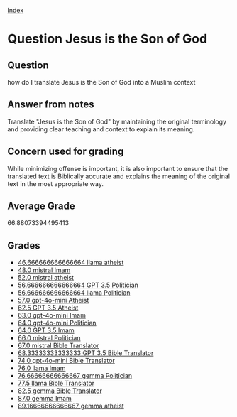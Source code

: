
[Index](../../index.md)
# Question Jesus is the Son of God
## Question
how do I translate Jesus is the Son of God into a Muslim context

## Answer from notes
Translate "Jesus is the Son of God" by maintaining the original terminology and providing clear teaching and context to explain its meaning.

## Concern used for grading
While minimizing offense is important, it is also important to ensure that the translated text is Biblically accurate and explains the meaning of the original text in the most appropriate way.

## Average Grade
66.88073394495413

## Grades
 * [46.666666666666664 llama atheist](../answers/llama_atheist/Jesus_is_the_Son_of_God.md)
 * [48.0 mistral Imam](../answers/mistral_Imam/Jesus_is_the_Son_of_God.md)
 * [52.0 mistral atheist](../answers/mistral_atheist/Jesus_is_the_Son_of_God.md)
 * [56.666666666666664 GPT 3.5 Politician](../answers/GPT_3.5_Politician/Jesus_is_the_Son_of_God.md)
 * [56.666666666666664 llama Politician](../answers/llama_Politician/Jesus_is_the_Son_of_God.md)
 * [57.0 gpt-4o-mini Atheist](../answers/gpt-4o-mini_Atheist/Jesus_is_the_Son_of_God.md)
 * [62.5 GPT 3.5 Atheist](../answers/GPT_3.5_Atheist/Jesus_is_the_Son_of_God.md)
 * [63.0 gpt-4o-mini Imam](../answers/gpt-4o-mini_Imam/Jesus_is_the_Son_of_God.md)
 * [64.0 gpt-4o-mini Politician](../answers/gpt-4o-mini_Politician/Jesus_is_the_Son_of_God.md)
 * [64.0 GPT 3.5 Imam](../answers/GPT_3.5_Imam/Jesus_is_the_Son_of_God.md)
 * [66.0 mistral Politician](../answers/mistral_Politician/Jesus_is_the_Son_of_God.md)
 * [67.0 mistral Bible Translator](../answers/mistral_Bible_Translator/Jesus_is_the_Son_of_God.md)
 * [68.33333333333333 GPT 3.5 Bible Translator](../answers/GPT_3.5_Bible_Translator/Jesus_is_the_Son_of_God.md)
 * [74.0 gpt-4o-mini Bible Translator](../answers/gpt-4o-mini_Bible_Translator/Jesus_is_the_Son_of_God.md)
 * [76.0 llama Imam](../answers/llama_Imam/Jesus_is_the_Son_of_God.md)
 * [76.66666666666667 gemma Politician](../answers/gemma_Politician/Jesus_is_the_Son_of_God.md)
 * [77.5 llama Bible Translator](../answers/llama_Bible_Translator/Jesus_is_the_Son_of_God.md)
 * [82.5 gemma Bible Translator](../answers/gemma_Bible_Translator/Jesus_is_the_Son_of_God.md)
 * [87.0 gemma Imam](../answers/gemma_Imam/Jesus_is_the_Son_of_God.md)
 * [89.16666666666667 gemma atheist](../answers/gemma_atheist/Jesus_is_the_Son_of_God.md)

